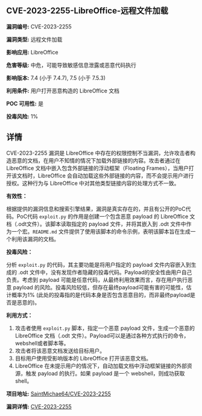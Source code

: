## CVE-2023-2255-LibreOffice-远程文件加载

**漏洞编号:** CVE-2023-2255

**漏洞类型:** 远程文件加载

**影响应用:** LibreOffice

**危害等级:** 中危，可能导致敏感信息泄露或恶意代码执行

**影响版本:** 7.4 (小于 7.4.7), 7.5 (小于 7.5.3)

**利用条件:** 用户打开恶意构造的 LibreOffice 文档

**POC 可用性:** 是

**投毒风险:** 1%

## 详情

CVE-2023-2255 漏洞是 LibreOffice 中存在的权限控制不当漏洞，允许攻击者构造恶意的文档，在用户不知情的情况下加载外部链接的内容。攻击者通过在 LibreOffice 文档中嵌入包含外部链接的浮动框架（Floating Frames），当用户打开该文档时，LibreOffice 会自动加载这些外部链接的内容，而不会提示用户进行授权。这种行为与 LibreOffice 中对其他类型链接内容的处理方式不一致。

**有效性：**

根据提供的漏洞信息和搜索引擎结果，漏洞是真实存在的，并且有公开的PoC代码。PoC代码 `exploit.py` 的作用是创建一个包含恶意 payload 的 LibreOffice 文档（.odt文件）。该脚本读取指定的 payload 文件，并将其嵌入到 .odt 文件中作为一个宏。`README.md` 文件提供了使用该脚本的命令示例，表明该脚本旨在生成一个利用该漏洞的文档。

**投毒风险：**

分析 `exploit.py` 的代码，其主要功能是将用户指定的 payload 文件内容嵌入到生成的 .odt 文件中，没有发现作者隐藏的投毒代码。Payload的安全性由用户自己负责。考虑到 payload 可能是任意代码，从最终利用效果而言，存在用户执行恶意 payload 的风险。投毒风险较低，但存在最终payload可能有害的可能性，估计概率为1% (此处的投毒指的是代码本身是否包含恶意目的，而非最终payload是否是恶意的)。

**利用方式：**

1.  攻击者使用 `exploit.py` 脚本，指定一个恶意 payload 文件，生成一个恶意的 LibreOffice 文档（.odt 文件）。Payload可以是通过各种方式执行的命令，webshell或者脚本等。
2.  攻击者将该恶意文档发送给目标用户。
3.  目标用户使用受影响版本的 LibreOffice 打开该恶意文档。
4.  LibreOffice 在未提示用户的情况下，自动加载文档中浮动框架链接的外部资源，触发 payload 的执行。如果 payload 是一个 webshell，则成功获取shell。

**项目地址:** [SaintMichae64/CVE-2023-2255](https://github.com/SaintMichae64/CVE-2023-2255)

**漏洞详情:** [CVE-2023-2255](https://nvd.nist.gov/vuln/detail/CVE-2023-2255)